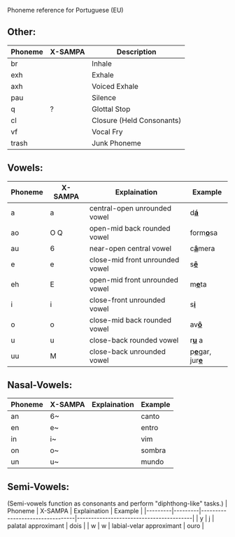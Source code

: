 Phoneme reference for Portuguese (EU)

## Other:

| Phoneme | X-SAMPA | Description |
| ------- | ------- | ----------- |
| br      |         | Inhale      |
| exh     |         | Exhale      |
| axh     |         | Voiced Exhale|
| pau     |         | Silence     |
| q       | ?       | Glottal Stop|
| cl      |         | Closure (Held Consonants) |
| vf      |         | Vocal Fry   |
| trash   |         | Junk Phoneme| 

## Vowels:
| Phoneme | X-SAMPA | Explaination                    | Example                                 |
|---------|---------|---------------------------------|-----------------------------------------|
| a       | a       | central-open unrounded vowel    | d<ins><b>á</ins></b>                    |
| ao      | O Q     | open-mid back rounded vowel     | form<ins><b>o</ins></b>sa               |
| au      | 6       | near-open central vowel         | c<ins><b>â</ins></b>mera                |
| e       | e       | close-mid front unrounded vowel | s<ins><b>ê</ins></b>                    |
| eh      | E       | open-mid front unrounded vowel  | m<ins><b>e</ins></b>ta                  |
| i       | i       | close-front unrounded vowel     | s<ins><b>i</ins></b>                    |
| o       | o       | close-mid back rounded vowel    | av<ins><b>ô</ins></b>                   |
| u       | u       | close-back rounded vowel        | r<ins><b>u</ins></b>     a              |
| uu      | M       | close-back unrounded vowel      | p<ins><b>e</ins></b>gar, jur<ins><b>e</ins></b> |

## Nasal-Vowels:
| Phoneme | X-SAMPA | Explaination                    | Example                                 |
|---------|---------|---------------------------------|-----------------------------------------|
| an      | 6~      |                                 | canto             |
| en      | e~      |                                 | entro             |
| in      | i~      |                                 | vim             |
| on      | o~      |                                 | sombra             |
| un      | u~      |                                 | mundo             |

## Semi-Vowels:
(Semi-vowels function as consonants and perform "diphthong-like" tasks.)
| Phoneme | X-SAMPA | Explaination                    | Example                                 |
|---------|---------|---------------------------------|-----------------------------------------|
| y       | j       | palatal approximant      | dois |
| w       | w       | labial-velar approximant | ouro                                   |


